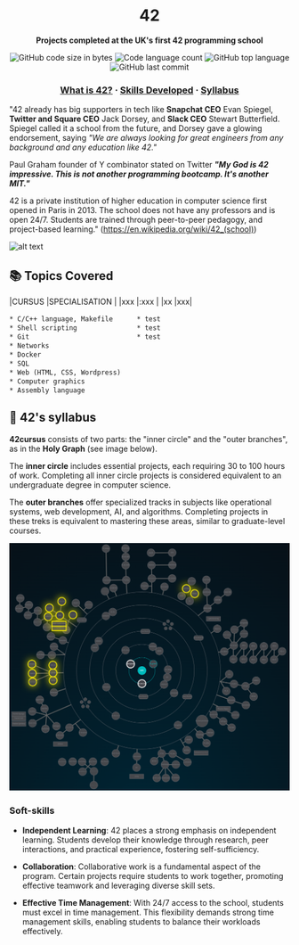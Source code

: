 <h1 align="center">
	42
</h1>

<p align="center">
	<b>Projects completed at the UK's first 42 programming school</b><br>
</p>

<p align="center">
	<img alt="GitHub code size in bytes" src="https://img.shields.io/github/languages/code-size/romanmikh/42?color=yellow" />
	<img alt="Code language count" src="https://img.shields.io/github/languages/count/romanmikh/42?color=yellow" />
	<img alt="GitHub top language" src="https://img.shields.io/github/languages/top/romanmikh/42?color=yellow" />
	<img alt="GitHub last commit" src="https://img.shields.io/github/last-commit/romanmikh/42?color=yellow" />
</p>


<h3 align="center">
	<a href="#about">What is 42?</a>
	<span> · </span>
	<a href="#skills">Skills Developed</a>
	<span> · </span>
	<a href="#curriculum">Syllabus</a>
</h3>

<a name="about"></a>

"42 already has big supporters in tech like **Snapchat CEO** Evan Spiegel, **Twitter and Square CEO** Jack Dorsey, and **Slack CEO** Stewart Butterfield. Spiegel called it a school from the future, and Dorsey gave a glowing endorsement, saying <i>"We are always looking for great engineers from any background and any education like 42."</i>

Paul Graham founder of Y combinator stated on Twitter <i>**"My God is 42 impressive. This is not another programming bootcamp. It's another MIT."**</i>

42 is a private institution of higher education in computer science first opened in Paris in 2013. The school does not have any professors and is open 24/7. Students are trained through peer-to-peer pedagogy, and project-based learning." (https://en.wikipedia.org/wiki/42_(school))


![alt text](https://42london.com/wp-content/uploads/2022/09/42-London_Locations_2022.png)




<a name="skills"></a>
## 📚 Topics Covered

|CURSUS	|SPECIALISATION							|
|xxx	|:xxx								|
|xx		|xxx|

	* C/C++ language, Makefile      * test
	* Shell scripting               * test
	* Git                           * test
	* Networks
	* Docker
	* SQL
	* Web (HTML, CSS, Wordpress)
	* Computer graphics
	* Assembly language

<a name="curriculum"></a>
## 🌟 42's syllabus

**42cursus**  consists of two parts: the "inner circle" and the "outer branches", as in the **Holy Graph** (see image below).

The **inner circle** includes essential projects, each requiring 30 to 100 hours of work. Completing all inner circle projects is considered equivalent to an undergraduate degree in computer science.

The **outer branches**  offer specialized tracks in subjects like operational systems, web development, AI, and algorithms. Completing projects in these treks is equivalent to mastering these areas, similar to graduate-level courses.

![42's galaxy](images/holy_graph_dec23.png)


### Soft-skills

- **Independent Learning**: 42 places a strong emphasis on independent learning. Students develop their knowledge through research, peer interactions, and practical experience, fostering self-sufficiency.

- **Collaboration**: Collaborative work is a fundamental aspect of the program. Certain projects require students to work together, promoting effective teamwork and leveraging diverse skill sets.

- **Effective Time Management**: With 24/7 access to the school, students must excel in time management. This flexibility demands strong time management skills, enabling students to balance their workloads effectively.